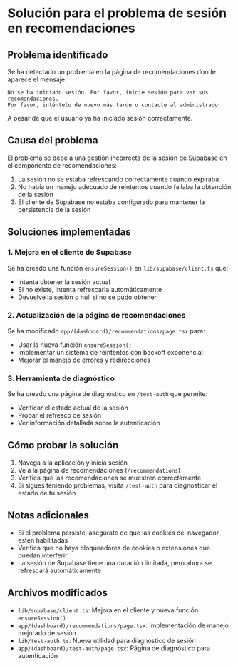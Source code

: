 # Solución para el problema de sesión en recomendaciones

## Problema identificado

Se ha detectado un problema en la página de recomendaciones donde aparece el mensaje:

```
No se ha iniciado sesión. Por favor, inicie sesión para ver sus recomendaciones.
Por favor, inténtelo de nuevo más tarde o contacte al administrador
```

A pesar de que el usuario ya ha iniciado sesión correctamente.

## Causa del problema

El problema se debe a una gestión incorrecta de la sesión de Supabase en el componente de recomendaciones:

1. La sesión no se estaba refrescando correctamente cuando expiraba
2. No había un manejo adecuado de reintentos cuando fallaba la obtención de la sesión
3. El cliente de Supabase no estaba configurado para mantener la persistencia de la sesión

## Soluciones implementadas

### 1. Mejora en el cliente de Supabase

Se ha creado una función `ensureSession()` en `lib/supabase/client.ts` que:
- Intenta obtener la sesión actual
- Si no existe, intenta refrescarla automáticamente
- Devuelve la sesión o null si no se pudo obtener

### 2. Actualización de la página de recomendaciones

Se ha modificado `app/(dashboard)/recommendations/page.tsx` para:
- Usar la nueva función `ensureSession()`
- Implementar un sistema de reintentos con backoff exponencial
- Mejorar el manejo de errores y redirecciones

### 3. Herramienta de diagnóstico

Se ha creado una página de diagnóstico en `/test-auth` que permite:
- Verificar el estado actual de la sesión
- Probar el refresco de sesión
- Ver información detallada sobre la autenticación

## Cómo probar la solución

1. Navega a la aplicación y inicia sesión
2. Ve a la página de recomendaciones (`/recommendations`)
3. Verifica que las recomendaciones se muestren correctamente
4. Si sigues teniendo problemas, visita `/test-auth` para diagnosticar el estado de tu sesión

## Notas adicionales

- Si el problema persiste, asegúrate de que las cookies del navegador estén habilitadas
- Verifica que no haya bloqueadores de cookies o extensiones que puedan interferir
- La sesión de Supabase tiene una duración limitada, pero ahora se refrescará automáticamente

## Archivos modificados

- `lib/supabase/client.ts`: Mejora en el cliente y nueva función `ensureSession()`
- `app/(dashboard)/recommendations/page.tsx`: Implementación de manejo mejorado de sesión
- `lib/test-auth.ts`: Nueva utilidad para diagnóstico de sesión
- `app/(dashboard)/test-auth/page.tsx`: Página de diagnóstico para autenticación 
